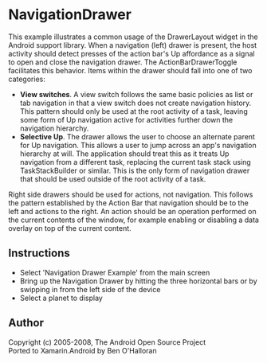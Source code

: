 NavigationDrawer
================
  This example illustrates a common usage of the DrawerLayout widget
  in the Android support library.
  When a navigation (left) drawer is present, the host activity should detect presses of
  the action bar's Up affordance as a signal to open and close the navigation drawer. The
  ActionBarDrawerToggle facilitates this behavior.
  Items within the drawer should fall into one of two categories:  
  * **View switches**. A view switch follows the same basic policies as
  list or tab navigation in that a view switch does not create navigation history.
  This pattern should only be used at the root activity of a task, leaving some form
  of Up navigation active for activities further down the navigation hierarchy.
 * **Selective Up**. The drawer allows the user to choose an alternate
  parent for Up navigation. This allows a user to jump across an app's navigation
  hierarchy at will. The application should treat this as it treats Up navigation from
  a different task, replacing the current task stack using TaskStackBuilder or similar.
  This is the only form of navigation drawer that should be used outside of the root
  activity of a task.

Right side drawers should be used for actions, not navigation. This follows the pattern
  established by the Action Bar that navigation should be to the left and actions to the right.
  An action should be an operation performed on the current contents of the window,
  for example enabling or disabling a data overlay on top of the current content.

Instructions
------------
* Select 'Navigation Drawer Example' from the main screen
* Bring up the Navigation Drawer by hitting the three horizontal bars or by swipping in from the left side of the device
* Select a planet to display

Author
------
Copyright (c) 2005-2008, The Android Open Source Project  
Ported to Xamarin.Android by Ben O'Halloran